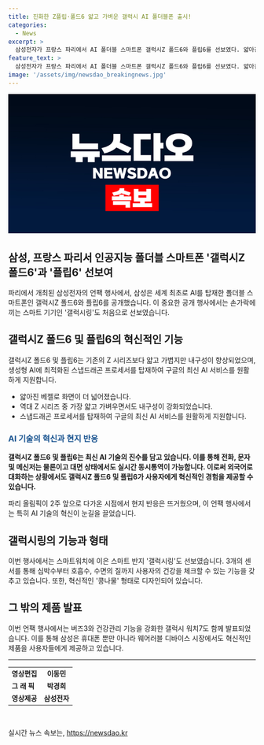 ```yaml
---
title: 진화한 Z플립·폴드6 얇고 가벼운 갤럭시 AI 폴더블폰 출시!
categories:
  - News
excerpt: >
  삼성전자가 프랑스 파리에서 AI 폴더블 스마트폰 갤럭시Z 폴드6와 플립6를 선보였다. 얇아진 베젤, 강화된 내구성, 스냅드래곤 프로세서와 구글의 최신 AI 서비스를 탑재했으며, 언어 실시간 통역 기능을 강화했다. 또한, 스마트 반지 갤럭시링, 새로운 형태의 버즈3와 건강관리 기능이 강화된 갤럭시 워치7도 함께 공개됐다. 현지 반응은 뜨거웠다.
feature_text: >
  삼성전자가 프랑스 파리에서 AI 폴더블 스마트폰 갤럭시Z 폴드6와 플립6를 선보였다. 얇아진 베젤, 강화된 내구성, 스냅드래곤 프로세서와 구글의 최신 AI 서비스를 탑재했으며, 언어 실시간 통역 기능을 강화했다. 또한, 스마트 반지 갤럭시링, 새로운 형태의 버즈3와 건강관리 기능이 강화된 갤럭시 워치7도 함께 공개됐다. 현지 반응은 뜨거웠다.
image: '/assets/img/newsdao_breakingnews.jpg'
---
```


<p><img src="/assets/img/newsdao_breakingnews.jpg" alt="implanttips 속보" /></p>

<h2>삼성, 프랑스 파리서 인공지능 폴더블 스마트폰 '갤럭시Z 폴드6'과 '플립6' 선보여</h2>

<p data-ke-size="size16">파리에서 개최된 삼성전자의 언팩 행사에서, 삼성은 세계 최초로 AI를 탑재한 폴더블 스마트폰인 갤럭시Z 폴드6와 플립6를 공개했습니다. 이 중요한 공개 행사에서는 손가락에 끼는 스마트 기기인 '갤럭시링'도 처음으로 선보였습니다.</p>

<h2>갤럭시Z 폴드6 및 플립6의 혁신적인 기능</h2>

<p data-ke-size="size16">갤럭시Z 폴드6 및 플립6는 기존의 Z 시리즈보다 얇고 가볍지만 내구성이 향상되었으며, 생성형 AI에 최적화된 스냅드래곤 프로세서를 탑재하여 구글의 최신 AI 서비스를 원활하게 지원합니다.</p>

<ul>
  <li>얇아진 베젤로 화면이 더 넓어졌습니다.</li>
  <li>역대 Z 시리즈 중 가장 얇고 가벼우면서도 내구성이 강화되었습니다.</li>
  <li>스냅드래곤 프로세서를 탑재하여 구글의 최신 AI 서비스를 원활하게 지원합니다.</li>
</ul>

<h3><b><span style="color: #1a5490;">AI 기술의 혁신과 현지 반응</span></b></h3>

<p data-ke-size="size16"><b>갤럭시Z 폴드6 및 플립6는 최신 AI 기술의 진수를 담고 있습니다. 이를 통해 전화, 문자 및 메신저는 물론이고 대면 상태에서도 실시간 동시통역이 가능합니다. 이로써 외국어로 대화하는 상황에서도 갤럭시Z 폴드6 및 플립6가 사용자에게 혁신적인 경험을 제공할 수 있습니다.</b></p>

<p data-ke-size="size16">파리 올림픽이 2주 앞으로 다가온 시점에서 현지 반응은 뜨거웠으며, 이 언팩 행사에서는 특히 AI 기술의 혁신이 눈길을 끌었습니다.</p>

<h2>갤럭시링의 기능과 형태</h2>

<p data-ke-size="size16">이번 행사에서는 스마트워치에 이은 스마트 반지 '갤럭시링'도 선보였습니다. 3개의 센서를 통해 심박수부터 호흡수, 수면의 질까지 사용자의 건강을 체크할 수 있는 기능을 갖추고 있습니다. 또한, 혁신적인 '콩나물' 형태로 디자인되어 있습니다.</p>

<h2>그 밖의 제품 발표</h2>

<p data-ke-size="size16">이번 언팩 행사에서는 버즈3와 건강관리 기능을 강화한 갤럭시 워치7도 함께 발표되었습니다. 이를 통해 삼성은 휴대폰 뿐만 아니라 웨어러블 디바이스 시장에서도 혁신적인 제품을 사용자들에게 제공하고 있습니다.</p>

<hr>

<table>
  <tr>
    <td><b>영상편집</b></td>
    <td style="text-align: center; height: 17px;"><b>이동민</b></td>
  </tr>
  <tr>
    <td><b>그 래 픽</b></td>
    <td style="text-align: center; height: 17px;"><b>박경희</b></td>
  </tr>
  <tr>
    <td><b>영상제공</b></td>
    <td style="text-align: center; height: 17px;"><b>삼성전자</b></td>
  </tr>
</table>

<p data-ke-size="size16">&nbsp;</p>
실시간 뉴스 속보는, <a href="https://newsdao.kr" rel="dofollow">https://newsdao.kr</a>


